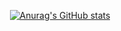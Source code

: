 <div align="center">


[![Anurag's GitHub stats](https://github-readme-stats.vercel.app/api?Steve-Yuu=anuraghazra)](https://github.com/anuraghazra/github-readme-stats)
